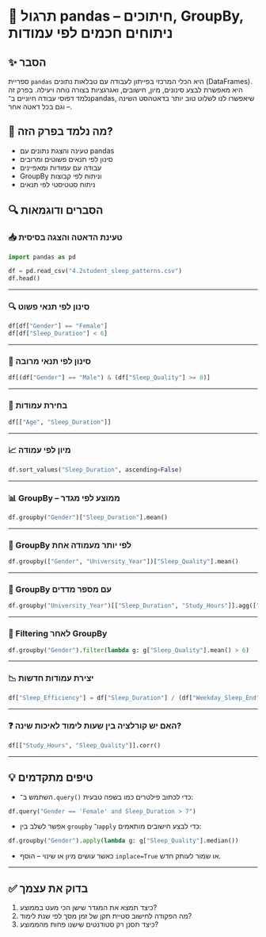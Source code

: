 # 📘 תרגול pandas – חיתוכים, GroupBy, ניתוחים חכמים לפי עמודות

## ✨ הסבר
ספריית `pandas` היא הכלי המרכזי בפייתון לעבודה עם טבלאות נתונים (DataFrames). היא מאפשרת לבצע סינונים, מיון, חישובים, ואגרגציות בצורה נוחה ויעילה. בפרק זה נלמד דפוסי עבודה חיוניים ב־pandas, שיאפשרו לנו לשלוט טוב יותר בדאטהסט השינה – וגם בכל דאטה אחר.

## 🧠 מה נלמד בפרק הזה?
- טעינה והצגת נתונים עם pandas
- סינון לפי תנאים פשוטים ומרובים
- עבודה עם עמודות ומאפיינים
- GroupBy וניתוח לפי קבוצות
- ניתוח סטטיסטי לפי תנאים

## 🔍 הסברים ודוגמאות

### 📥 טעינת הדאטה והצגה בסיסית

```python
import pandas as pd

df = pd.read_csv("4.2student_sleep_patterns.csv")
df.head()
````

---

### 🔍 סינון לפי תנאי פשוט

```python
df[df["Gender"] == "Female"]
df[df["Sleep_Duration"] < 6]
```

---

### 🔁 סינון לפי תנאי מרובה

```python
df[(df["Gender"] == "Male") & (df["Sleep_Quality"] >= 8)]
```

---

### 🎯 בחירת עמודות

```python
df[["Age", "Sleep_Duration"]]
```

---

### 📈 מיון לפי עמודה

```python
df.sort_values("Sleep_Duration", ascending=False)
```

---

### 📊 GroupBy – ממוצע לפי מגדר

```python
df.groupby("Gender")["Sleep_Duration"].mean()
```

---

### 🔁 GroupBy לפי יותר מעמודה אחת

```python
df.groupby(["Gender", "University_Year"])["Sleep_Quality"].mean()
```

---

### 🧠 GroupBy עם מספר מדדים

```python
df.groupby("University_Year")[["Sleep_Duration", "Study_Hours"]].agg(["mean", "std"])
```

---

### 🎯 Filtering לאחר GroupBy

```python
df.groupby("Gender").filter(lambda g: g["Sleep_Quality"].mean() > 6)
```

---

### 📉 יצירת עמודות חדשות

```python
df["Sleep_Efficiency"] = df["Sleep_Duration"] / (df["Weekday_Sleep_End"] - df["Weekday_Sleep_Start"])
```

---

### ❓ האם יש קורלציה בין שעות לימוד לאיכות שינה?

```python
df[["Study_Hours", "Sleep_Quality"]].corr()
```

---

## 💡 טיפים מתקדמים

* השתמש ב־`.query()` כדי לכתוב פילטרים כמו בשפה טבעית:

```python
df.query("Gender == 'Female' and Sleep_Duration > 7")
```

* אפשר לשלב בין `groupby` ו־`apply` כדי לבצע חישובים מותאמים:

```python
df.groupby("Gender").apply(lambda g: g["Sleep_Quality"].median())
```

* כאשר עושים מיון או שינוי – הוסף `inplace=True` או שמור לעותק חדש.

---

## ✅ בדוק את עצמך

1. כיצד תמצא את המגדר שישן הכי מעט בממוצע?
2. מה הפקודה לחישוב סטיית תקן של זמן מסך לפי שנת לימוד?
3. כיצד תסנן רק סטודנטים שישנו פחות מהממוצע?
